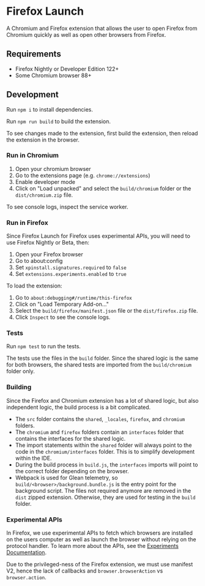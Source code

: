 # Firefox Launch

A Chromium and Firefox extension that allows the user to open Firefox from Chromium quickly as well as open other browsers from Firefox.

## Requirements

- Firefox Nightly or Developer Edition 122+
- Some Chromium browser 88+ 

## Development

Run `npm i` to install dependencies.

Run `npm run build` to build the extension.

To see changes made to the extension, first build the extension, then reload the extension in the browser.

### Run in Chromium

1. Open your chromium browser
2. Go to the extensions page (e.g. `chrome://extensions`)
3. Enable developer mode
4. Click on "Load unpacked" and select the `build/chromium` folder or the `dist/chromium.zip` file.

To see console logs, inspect the service worker.

### Run in Firefox

Since Firefox Launch for Firefox uses experimental APIs, you will need to use Firefox Nightly or Beta, then:

1. Open your Firefox browser
2. Go to about:config
3. Set `xpinstall.signatures.required` to `false`
4. Set `extensions.experiments.enabled` to `true`

To load the extension:

1. Go to `about:debugging#/runtime/this-firefox`
2. Click on "Load Temporary Add-on..."
3. Select the `build/firefox/manifest.json` file or the `dist/firefox.zip` file.
4. Click `Inspect` to see the console logs.

### Tests

Run `npm test` to run the tests.

The tests use the files in the `build` folder. Since the shared logic is the same for both browsers, the shared tests are imported from the `build/chromium` folder only.

### Building

Since the Firefox and Chromium extension has a lot of shared logic, but also independent logic, the build process is a bit complicated. 

- The `src` folder contains the `shared`, `_locales`, `firefox`, and `chromium` folders. 
- The `chromium` and `firefox` folders contain an `interfaces` folder that contains the interfaces for the shared logic.
- The import statements within the `shared` folder will always point to the code in the `chromium/interfaces` folder. This is to simplify development within the IDE.
- During the build process in `build.js`, the `interfaces` imports will point to the correct folder depending on the browser.
- Webpack is used for Glean telemetry, so `build/<browser>/background.bundle.js` is the entry point for the background script. The files not required anymore are removed in the `dist` zipped extension. Otherwise, they are used for testing in the `build` folder.

### Experimental APIs

In Firefox, we use experimental APIs to fetch which browsers are installed on the users computer as well as launch the browser without relying on the protocol handler. To learn more about the APIs, see the [Experiments Documentation](https://webextension-api.thunderbird.net/en/latest/how-to/experiments.html).

Due to the privileged-ness of the Firefox extension, we must use manifest V2, hence the lack of callbacks and `browser.browserAction` vs `browser.action`.
